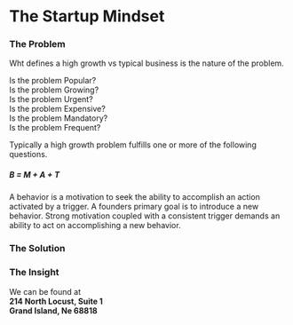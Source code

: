 # The Startup Mindset

### The Problem

Wht defines a high growth vs typical business is the nature of the problem.

Is the problem Popular?  
Is the problem Growing?  
Is the problem Urgent?  
Is the problem Expensive?  
Is the problem Mandatory?  
Is the problem Frequent?

Typically a high growth problem fulfills one or more of the following questions.

##### B = M + A + T

A behavior is a motivation to seek the ability to accomplish an action activated by a trigger. A founders primary goal is to introduce a new behavior. Strong motivation coupled with a consistent trigger demands an ability to act on accomplishing a new behavior.

### The Solution

### The Insight

We can be found at  
**214 North Locust, Suite 1  
Grand Island, Ne 68818**

